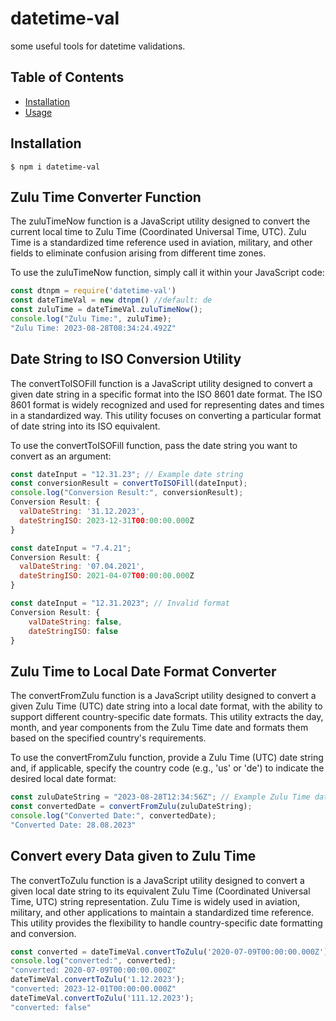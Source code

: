 # datetime-val

some useful tools for datetime validations.

## Table of Contents

- [Installation](#installation)
- [Usage](#usage)

## Installation

```
$ npm i datetime-val
```
## Zulu Time Converter Function

The zuluTimeNow function is a JavaScript utility designed to convert the current local time to Zulu Time (Coordinated Universal Time, UTC). Zulu Time is a standardized time reference used in aviation, military, and other fields to eliminate confusion arising from different time zones.

To use the zuluTimeNow function, simply call it within your JavaScript code:

```js
const dtnpm = require('datetime-val')
const dateTimeVal = new dtnpm() //default: de
const zuluTime = dateTimeVal.zuluTimeNow();
console.log("Zulu Time:", zuluTime);
"Zulu Time: 2023-08-28T08:34:24.492Z"

```

## Date String to ISO Conversion Utility

The convertToISOFill function is a JavaScript utility designed to convert a given date string in a specific format into the ISO 8601 date format. The ISO 8601 format is widely recognized and used for representing dates and times in a standardized way. This utility focuses on converting a particular format of date string into its ISO equivalent. 

To use the convertToISOFill function, pass the date string you want to convert as an argument:

```js
const dateInput = "12.31.23"; // Example date string
const conversionResult = convertToISOFill(dateInput);
console.log("Conversion Result:", conversionResult);
Conversion Result: {
  valDateString: '31.12.2023',
  dateStringISO: 2023-12-31T00:00:00.000Z
}

const dateInput = "7.4.21";
Conversion Result: {
  valDateString: '07.04.2021',
  dateStringISO: 2021-04-07T00:00:00.000Z
}

const dateInput = "12.31.2023"; // Invalid format
Conversion Result: {
    valDateString: false,
    dateStringISO: false
}

```

## Zulu Time to Local Date Format Converter

The convertFromZulu function is a JavaScript utility designed to convert a given Zulu Time (UTC) date string into a local date format, with the ability to support different country-specific date formats. This utility extracts the day, month, and year components from the Zulu Time date and formats them based on the specified country's requirements.

To use the convertFromZulu function, provide a Zulu Time (UTC) date string and, if applicable, specify the country code (e.g., 'us' or 'de') to indicate the desired local date format:

```js
const zuluDateString = "2023-08-28T12:34:56Z"; // Example Zulu Time date string
const convertedDate = convertFromZulu(zuluDateString);
console.log("Converted Date:", convertedDate);
"Converted Date: 28.08.2023"
```

## Convert every Data given to Zulu Time

The convertToZulu function is a JavaScript utility designed to convert a given local date string to its equivalent Zulu Time (Coordinated Universal Time, UTC) string representation. Zulu Time is widely used in aviation, military, and other applications to maintain a standardized time reference. This utility provides the flexibility to handle country-specific date formatting and conversion.

```js
const converted = dateTimeVal.convertToZulu('2020-07-09T00:00:00.000Z');
console.log("converted:", converted);
"converted: 2020-07-09T00:00:00.000Z"
dateTimeVal.convertToZulu('1.12.2023');
"converted: 2023-12-01T00:00:00.000Z"
dateTimeVal.convertToZulu('111.12.2023');
"converted: false"
```